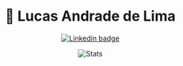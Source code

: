 <h1 align="center">🤠  Lucas Andrade de Lima </h1> 

<p align="center"> 
	<a href="https://www.linkedin.com/in/lucas-andrade-de-lima/"> 
		  <img src="https://img.shields.io/badge/-LinkedIn-blue?style=flat&logo=Linkedin&logoColor=white&link=https://www.linkedin.com/in/lucas-andrade-de-lima/" alt="Linkedin badge" />
	</a>
</p>

<p align="center">
  <img src="https://github-readme-stats.vercel.app/api?username=luuck4s&hide=prs" alt="Stats" />
</p>
